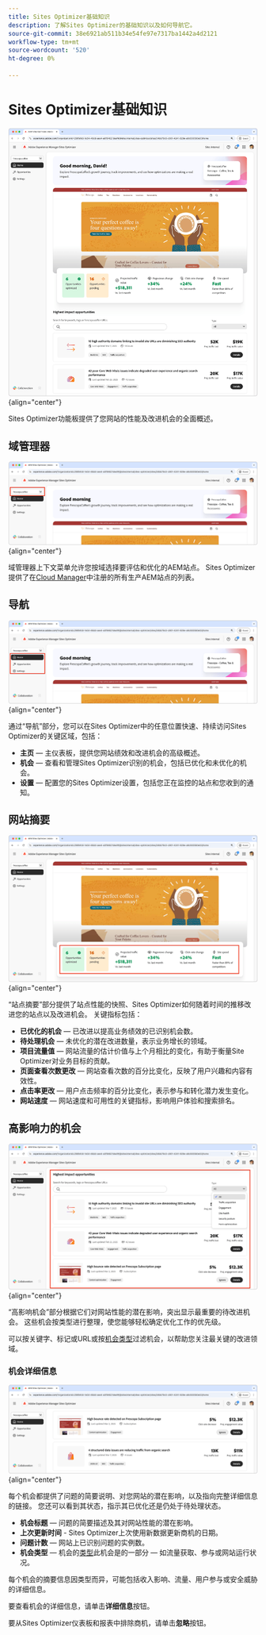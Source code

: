 ```yaml
---
title: Sites Optimizer基础知识
description: 了解Sites Optimizer的基础知识以及如何导航它。
source-git-commit: 38e6921ab511b34e54fe97e7317ba1442a4d2121
workflow-type: tm+mt
source-wordcount: '520'
ht-degree: 0%

---
```



# Sites Optimizer基础知识

![Sites Optimizer主页](./assets/basics/hero.png){align="center"}

Sites Optimizer功能板提供了您网站的性能及改进机会的全面概述。

## 域管理器

![Site Optimizer域管理器](./assets/basics/domain-manager.png){align="center"}

域管理器上下文菜单允许您按域选择要评估和优化的AEM站点。 Sites Optimizer提供了在[Cloud Manager](https://experienceleague.adobe.com/en/docs/experience-manager-cloud-service/content/implementing/using-cloud-manager/edge-delivery-sites/add-edge-delivery-site)中注册的所有生产AEM站点的列表。

## 导航

![Site Optimizer导航](./assets/basics/navigation.png){align="center"}

通过“导航”部分，您可以在Sites Optimizer中的任意位置快速、持续访问Sites Optimizer的关键区域，包括：

* **主页** — 主仪表板，提供您网站绩效和改进机会的高级概述。
* **机会** — 查看和管理Sites Optimizer识别的机会，包括已优化和未优化的机会。
* **设置** — 配置您的Sites Optimizer设置，包括您正在监控的站点和您收到的通知。

## 网站摘要

![站点优化程序站点摘要](./assets/basics/site-summary.png){align="center"}

“站点摘要”部分提供了站点性能的快照、Sites Optimizer如何随着时间的推移改进您的站点以及改进机会。 关键指标包括：

* **已优化的机会** — 已改进以提高业务绩效的已识别机会数。
* **待处理机会** — 未优化的潜在改进数量，表示业务增长的领域。
* **项目流量值** — 网站流量的估计价值与上个月相比的变化，有助于衡量Site Optimizer对业务目标的贡献。
* **页面查看次数更改** — 网站查看次数的百分比变化，反映了用户兴趣和内容有效性。
* **点击率更改** — 用户点击频率的百分比变化，表示参与和转化潜力发生变化。
* **网站速度** — 网站速度和可用性的关键指标，影响用户体验和搜索排名。

## 高影响力的机会

![站点优化器高影响力机会](./assets/basics/high-impact-opportunities.png){align="center"}

“高影响机会”部分根据它们对网站性能的潜在影响，突出显示最重要的待改进机会。 这些机会按类型进行整理，使您能够轻松确定优化工作的优先级。

可以按关键字、标记或URL或按[机会类型](../opportunity-types/overview.md)过滤机会，以帮助您关注最关键的改进领域。

### 机会详细信息

![Site Optimizer高影响力机会](./assets/basics/high-impact-opportunity-details.png){align="center"}

每个机会都提供了问题的简要说明、对您网站的潜在影响，以及指向完整详细信息的链接。 您还可以看到其状态，指示其已优化还是仍处于待处理状态。

* **机会标题** — 问题的简要描述及其对网站性能的潜在影响。
* **上次更新时间** - Sites Optimizer上次使用新数据更新商机的日期。
* **问题计数** — 网站上已识别问题的实例数。
* **机会类型** — 机会的[类型](../opportunity-types/overview.md)此机会是的一部分 — 如流量获取、参与或网站运行状况。

每个机会的摘要信息因类型而异，可能包括收入影响、流量、用户参与或安全威胁的详细信息。

要查看机会的详细信息，请单击&#x200B;**详细信息**&#x200B;按钮。

要从Sites Optimizer仪表板和报表中排除商机，请单击&#x200B;**忽略**&#x200B;按钮。
